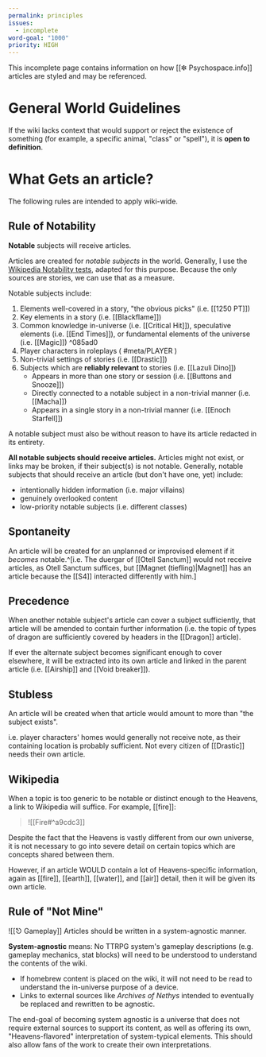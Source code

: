 ```yaml
---
permalink: principles
issues:
  - incomplete
word-goal: "1000"
priority: HIGH
---
```


This incomplete page contains information on how [[✼ Psychospace.info]] articles are styled and may be referenced.

# General World Guidelines
If the wiki lacks context that would support or reject the existence of something (for example, a specific animal, "class" or "spell"), it is **open to definition**. 

# What Gets an article?
The following rules are intended to apply wiki-wide.


## Rule of Notability
**Notable** subjects will receive articles.

Articles are created for *notable subjects* in the world. Generally, I use the [Wikipedia Notability tests](https://en.m.wikipedia.org/wiki/Wikipedia:Notability), adapted for this purpose. Because the only sources are stories, we can use that as a measure.

Notable subjects include:
1. Elements well-covered in a story, "the obvious picks" (i.e. [[1250 PT]])
2. Key elements in a story (i.e. [[Blackflame]])
3. Common knowledge in-universe (i.e. [[Critical Hit]]), speculative elements (i.e. [[End Times]]), or fundamental elements of the universe (i.e. [[Magic]]) ^085ad0
4. Player characters in roleplays ( #meta/PLAYER ) 
5. Non-trivial settings of stories (i.e. [[Drastic]])
6. Subjects which are **reliably relevant** to stories (i.e. [[Lazuli Dino]])
    - Appears in more than one story or session (i.e. [[Buttons and Snooze]])
    - Directly connected to a notable subject in a non-trivial manner (i.e. [[Macha]])
    - Appears in a single story in a non-trivial manner (i.e. [[Enoch Starfell]])

A notable subject must also be without reason to have its article redacted in its entirety.

**All notable subjects should receive articles.** Articles might not exist, or links may be broken, if their subject(s) is not notable. Generally, notable subjects that should receive an article (but don't have one, yet) include:
* intentionally hidden information (i.e. major villains)
* genuinely overlooked content
* low-priority notable subjects (i.e. different classes)

## Spontaneity
An article will be created for an unplanned or improvised element if it *becomes* notable.^[i.e. The duergar of [[Otell Sanctum]] would not receive articles, as Otell Sanctum suffices, but [[Magnet (tiefling)|Magnet]] has an article because the [[S4]] interacted differently with him.]
## Precedence
When another notable subject's article can cover a subject sufficiently, that article will be amended to contain further information (i.e. the topic of types of dragon are sufficiently covered by headers in the [[Dragon]] article).

If ever the alternate subject becomes significant enough to cover elsewhere, it will be extracted into its own article and linked in the parent article (i.e. [[Airship]] and [[Void breaker]]).

## Stubless
An article will be created when that article would amount to more than "the subject exists". 

i.e. player characters' homes would generally not receive note, as their containing location is probably sufficient. Not every citizen of [[Drastic]] needs their own article.


## Wikipedia
When a topic is too generic to be notable or distinct enough to the Heavens, a link to Wikipedia will suffice. For example, [[fire]]:

> ![[Fire#^a9cdc3]]

Despite the fact that the Heavens is vastly different from our own universe, it is not necessary to go into severe detail on certain topics which are concepts shared between them. 

However, if an article WOULD contain a lot of Heavens-specific information, again as [[fire]], [[earth]], [[water]], and [[air]] detail, then it will be given its own article.

## Rule of "Not Mine"
![[⎋ Gameplay]]
Articles should be written in a system-agnostic manner.

**System-agnostic** means: No TTRPG system's gameplay descriptions (e.g. gameplay mechanics, stat blocks) will need to be understood to understand the contents of the wiki. 
- If homebrew content is placed on the wiki, it will not need to be read to understand the in-universe purpose of a device.
- Links to external sources like *Archives of Nethys* intended to eventually be replaced and rewritten to be agnostic. 

The end-goal of becoming system agnostic is a universe that does not require external sources to support its content, as well as offering its own, "Heavens-flavored" interpretation of system-typical elements. This should also allow fans of the work to create their own interpretations.
